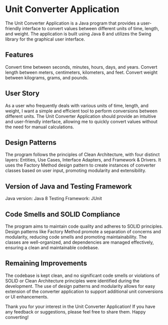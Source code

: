 # Unit Converter Application
The Unit Converter Application is a Java program that provides a user-friendly interface to convert values between different units of time, length, and weight. The application is built using Java 8 and utilizes the Swing library for the graphical user interface.


## Features
Convert time between seconds, minutes, hours, days, and years.
Convert length between meters, centimeters, kilometers, and feet.
Convert weight between kilograms, grams, and pounds.


## User Story
As a user who frequently deals with various units of time, length, and weight, I want a simple and efficient tool to perform conversions between different units. The Unit Converter Application should provide an intuitive and user-friendly interface, allowing me to quickly convert values without the need for manual calculations.


## Design Patterns
The program follows the principles of Clean Architecture, with four distinct layers: Entities, Use Cases, Interface Adapters, and Framework & Drivers. It uses the Factory Method design pattern to create instances of converter classes based on user input, promoting modularity and extensibility.


## Version of Java and Testing Framework
Java version: Java 8
Testing Framework: JUnit


## Code Smells and SOLID Compliance
The program aims to maintain code quality and adheres to SOLID principles. Design patterns like Factory Method promote a separation of concerns and modularity, reducing code smells and promoting maintainability. The classes are well-organized, and dependencies are managed effectively, ensuring a clean and maintainable codebase.


## Remaining Improvements
The codebase is kept clean, and no significant code smells or violations of SOLID or Clean Architecture principles were identified during the development. The use of design patterns and modularity allows for easy extension of the converter application to support additional unit conversions or UI enhancements.


Thank you for your interest in the Unit Converter Application! If you have any feedback or suggestions, please feel free to share them. Happy converting!
